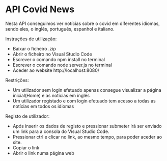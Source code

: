  # API Covid News

Nesta API conseguimos ver notícias sobre o covid em diferentes idiomas, sendo eles, o inglês, português, espanhol e italiano.

Instruções de utilização: 
 - Baixar o ficheiro .zip
 - Abrir o ficheiro no Visual Studio Code
 - Escrever o comando npm install no terminal
 - Escrever o comando node server.js no terminal
 - Aceder ao website http://localhost:8080/

Restrições:
 - Um utilizador sem login efetuado apenas consegue visualizar a página inicial(Home) e as notícias em inglês
 - Um utilizador registado e com login efetuado tem acesso a todas as notícias em todos os idiomas

Registo de utilizador:
 - Após inserir os dados de registo e pressionar submeter irá ser enviado um link para a consola do Visual Studio Code.
 - Pressionar ctrl e clicar no link, ao mesmo tempo, para poder aceder ao site.
 - Copiar o link
 - Abrir o link numa página web
 
